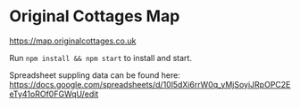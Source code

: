 # Original Cottages Map

https://map.originalcottages.co.uk

Run `npm install && npm start` to install and start.

Spreadsheet suppling data can be found here: https://docs.google.com/spreadsheets/d/10l5dXi6rrW0q_yMjSoyiJRpOPC2EeTy41oROf0FGWqU/edit

